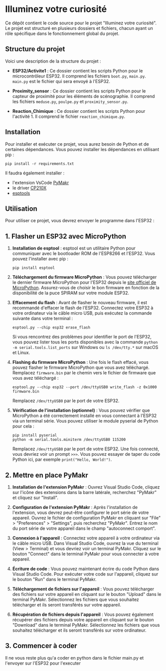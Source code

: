 # Illuminez votre curiosité

Ce dépôt contient le code source pour le projet "Illuminez votre curiosité". Le projet est structuré en plusieurs dossiers et fichiers, chacun ayant un rôle spécifique dans le fonctionnement global du projet.


## Structure du projet

Voici une description de la structure du projet :

- **ESP32/Activite1** : Ce dossier contient les scripts Python pour le microcontrôleur ESP32. Il comprend les fichiers `boot.py`, `main.py`. `main.py` est le fichier qui sera envoyé à l'ESP32.

- **Proximity_sensor** : Ce dossier contient les scripts Python pour le capteur de proximité pour les éléments de scénographie. Il comprend les fichiers `meduse.py`, `poulpe.py` et `proximity_sensor.py`.

- **Reaction_Chimique** : Ce dossier contient les scripts Python pour l'activité 1. Il comprend le fichier `reaction_chimique.py`.


## Installation

Pour installer et exécuter ce projet, vous aurez besoin de Python et de certaines dépendances. Vous pouvez installer les dépendances en utilisant pip :

```
pip install -r requirements.txt
```

Il faudra également installer :
- l'extension VsCode [PyMakr](https://marketplace.visualstudio.com/items?itemName=pycom.Pymakr)
- le driver [CP210X](https://www.silabs.com/developers/usb-to-uart-bridge-vcp-drivers?tab=overview)
- [esptools](https://github.com/espressif/esptool/)

## Utilisation

Pour utiliser ce projet, vous devrez envoyer le programme dans l'ESP32 :

## 1. Flasher un ESP32 avec MicroPython

1. **Installation de esptool** : esptool est un utilitaire Python pour communiquer avec le bootloader ROM de l'ESP8266 et l'ESP32. Vous pouvez l'installer avec pip :

    ```
    pip install esptool
    ```

2. **Téléchargement du firmware MicroPython** : Vous pouvez télécharger le dernier firmware MicroPython pour l'ESP32 depuis le [site officiel de MicroPython](https://micropython.org/download/esp32/). Assurez-vous de choisir le bon firmware en fonction de la disponibilité de la puce SPIRAM sur votre module ESP32.

3. **Effacement du flash** : Avant de flasher le nouveau firmware, il est recommandé d'effacer le flash de l'ESP32. Connectez votre ESP32 à votre ordinateur via le câble micro USB, puis exécutez la commande suivante dans votre terminal :

    ```
    esptool.py --chip esp32 erase_flash
    ```

    Si vous rencontrez des problèmes pour identifier le port de l'ESP32, vous pouvez lister tous les ports disponibles avec la commande `python -m serial.tools.list_ports` sur Windows ou `ls /dev/tty.*` sur macOS et Linux.

4. **Flashing du firmware MicroPython** : Une fois le flash effacé, vous pouvez flasher le firmware MicroPython que vous avez téléchargé. Remplacez `firmware.bin` par le chemin vers le fichier de firmware que vous avez téléchargé :

    ```
    esptool.py --chip esp32 --port /dev/ttyUSB0 write_flash -z 0x1000 firmware.bin
    ```

    Remplacez `/dev/ttyUSB0` par le port de votre ESP32.

5. **Vérification de l'installation (optionnel)** : Vous pouvez vérifier que MicroPython a été correctement installé en vous connectant à l'ESP32 via un terminal série. Vous pouvez utiliser le module pyserial de Python pour cela :

    ```
    pip install pyserial
    python -m serial.tools.miniterm /dev/ttyUSB0 115200
    ```

    Remplacez `/dev/ttyUSB0` par le port de votre ESP32. Une fois connecté, vous devriez voir un prompt `>>>`. Vous pouvez essayer de taper du code Python ici, par exemple `print("Hello, World!")`.

## 2. Mettre en place PyMakr

1. **Installation de l'extension PyMakr** : Ouvrez Visual Studio Code, cliquez sur l'icône des extensions dans la barre latérale, recherchez "PyMakr" et cliquez sur "Install".

2. **Configuration de l'extension PyMakr** : Après l'installation de l'extension, vous devrez peut-être configurer le port série de votre appareil. Ouvrez le fichier de configuration PyMakr en cliquant sur "File" > "Preferences" > "Settings", puis recherchez "PyMakr". Entrez le nom du port série de votre appareil dans le champ "autoconnect comport".

3. **Connexion à l'appareil** : Connectez votre appareil à votre ordinateur via le câble micro USB. Dans Visual Studio Code, ouvrez la vue du terminal (View > Terminal) et vous devriez voir un terminal PyMakr. Cliquez sur le bouton "Connect" dans le terminal PyMakr pour vous connecter à votre appareil.

4. **Écriture de code** : Vous pouvez maintenant écrire du code Python dans Visual Studio Code. Pour exécuter votre code sur l'appareil, cliquez sur le bouton "Run" dans le terminal PyMakr.

5. **Téléchargement de fichiers sur l'appareil** : Vous pouvez télécharger des fichiers sur votre appareil en cliquant sur le bouton "Upload" dans le terminal PyMakr. Sélectionnez les fichiers que vous souhaitez télécharger et ils seront transférés sur votre appareil.

6. **Récupération de fichiers depuis l'appareil** : Vous pouvez également récupérer des fichiers depuis votre appareil en cliquant sur le bouton "Download" dans le terminal PyMakr. Sélectionnez les fichiers que vous souhaitez télécharger et ils seront transférés sur votre ordinateur.


## 3. Commencer à coder
Il ne vous reste plus qu'a coder en python dans le fichier main.py et l'envoyer sur l'ESP32 pour l'executer
